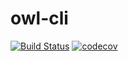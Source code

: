# owl-cli

[![Build Status](https://travis-ci.org/atextor/owl-cli.svg?branch=master)](https://travis-ci.org/atextor/owl-cli) [![codecov](https://codecov.io/gh/atextor/owl-cli/branch/master/graph/badge.svg)](https://codecov.io/gh/atextor/owl-cli)
